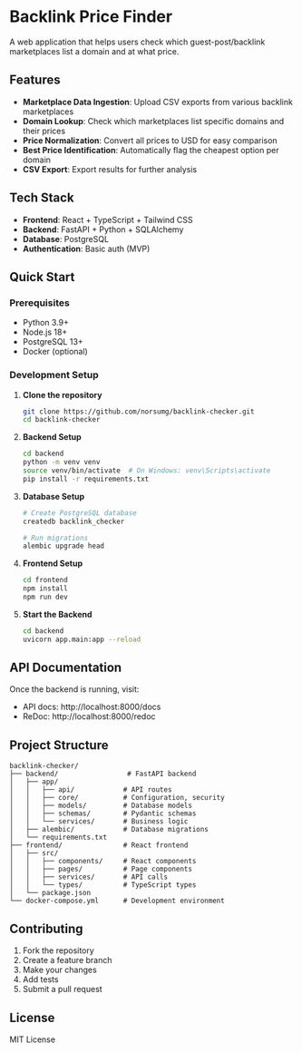 # Backlink Price Finder

A web application that helps users check which guest-post/backlink marketplaces list a domain and at what price.

## Features

- **Marketplace Data Ingestion**: Upload CSV exports from various backlink marketplaces
- **Domain Lookup**: Check which marketplaces list specific domains and their prices
- **Price Normalization**: Convert all prices to USD for easy comparison
- **Best Price Identification**: Automatically flag the cheapest option per domain
- **CSV Export**: Export results for further analysis

## Tech Stack

- **Frontend**: React + TypeScript + Tailwind CSS
- **Backend**: FastAPI + Python + SQLAlchemy
- **Database**: PostgreSQL
- **Authentication**: Basic auth (MVP)

## Quick Start

### Prerequisites

- Python 3.9+
- Node.js 18+
- PostgreSQL 13+
- Docker (optional)

### Development Setup

1. **Clone the repository**
   ```bash
   git clone https://github.com/norsumg/backlink-checker.git
   cd backlink-checker
   ```

2. **Backend Setup**
   ```bash
   cd backend
   python -m venv venv
   source venv/bin/activate  # On Windows: venv\Scripts\activate
   pip install -r requirements.txt
   ```

3. **Database Setup**
   ```bash
   # Create PostgreSQL database
   createdb backlink_checker
   
   # Run migrations
   alembic upgrade head
   ```

4. **Frontend Setup**
   ```bash
   cd frontend
   npm install
   npm run dev
   ```

5. **Start the Backend**
   ```bash
   cd backend
   uvicorn app.main:app --reload
   ```

## API Documentation

Once the backend is running, visit:
- API docs: http://localhost:8000/docs
- ReDoc: http://localhost:8000/redoc

## Project Structure

```
backlink-checker/
├── backend/                 # FastAPI backend
│   ├── app/
│   │   ├── api/            # API routes
│   │   ├── core/           # Configuration, security
│   │   ├── models/         # Database models
│   │   ├── schemas/        # Pydantic schemas
│   │   └── services/       # Business logic
│   ├── alembic/            # Database migrations
│   └── requirements.txt
├── frontend/               # React frontend
│   ├── src/
│   │   ├── components/     # React components
│   │   ├── pages/          # Page components
│   │   ├── services/       # API calls
│   │   └── types/          # TypeScript types
│   └── package.json
└── docker-compose.yml      # Development environment
```

## Contributing

1. Fork the repository
2. Create a feature branch
3. Make your changes
4. Add tests
5. Submit a pull request

## License

MIT License
